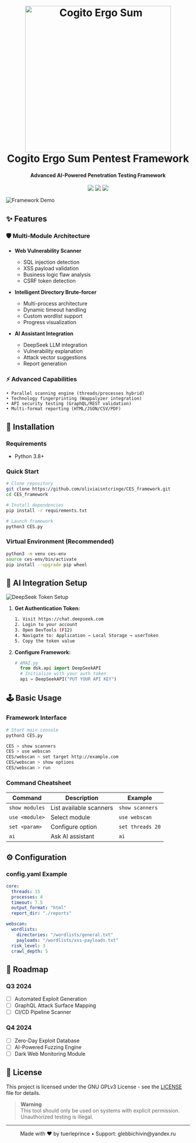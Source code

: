 <h1 align="center">
  <br>
  <img src="https://i.ibb.co/0y4L6Jy/ces-logo.png" alt="Cogito Ergo Sum" width="400">
  <br>
  Cogito Ergo Sum Pentest Framework
  <br>
</h1>

<h4 align="center">Advanced AI-Powered Penetration Testing Framework</h4>
<p align="center">
  <img src="https://img.shields.io/badge/License-GPLv3-blue.svg">
  <img src="https://img.shields.io/badge/Python-3.8%2B-blue">
  <img src="https://img.shields.io/badge/Version-1.0.0-red">
</p>

![Framework Demo](https://github.com/oliviaisntcringe/CES_framework/raw/main/docs/demo.gif)

## ✨ Features

### 🛡️ Multi-Module Architecture
- **Web Vulnerability Scanner**
  - SQL injection detection
  - XSS payload validation
  - Business logic flaw analysis
  - CSRF token detection

- **Intelligent Directory Brute-forcer**
  - Multi-process architecture
  - Dynamic timeout handling
  - Custom wordlist support
  - Progress visualization

- **AI Assistant Integration**
  - DeepSeek LLM integration
  - Vulnerability explanation
  - Attack vector suggestions
  - Report generation

### ⚡ Advanced Capabilities
```plaintext
• Parallel scanning engine (threads/processes hybrid)
• Technology fingerprinting (Wappalyzer integration)
• API security testing (GraphQL/REST validation)
• Multi-format reporting (HTML/JSON/CSV/PDF)
```

## 🚀 Installation

### Requirements
- Python 3.8+

### Quick Start
```bash
# Clone repository
git clone https://github.com/oliviaisntcringe/CES_framework.git
cd CES_framework

# Install dependencies
pip install -r requirements.txt

# Launch framework
python3 CES.py
```

### Virtual Environment (Recommended)
```bash
python3 -m venv ces-env
source ces-env/bin/activate
pip install --upgrade pip wheel
```

## 🤖 AI Integration Setup

![DeepSeek Token Setup](https://github.com/user-attachments/assets/b4e11650-3d1b-4638-956a-c67889a9f37e)

1. **Get Authentication Token:**
   ```bash
   1. Visit https://chat.deepseek.com
   2. Login to your account
   3. Open DevTools (F12)
   4. Navigate to: Application → Local Storage → userToken
   5. Copy the token value
   ```

2. **Configure Framework:**
   ```python
   # AMAI.py
     from dsk.api import DeepSeekAPI
     # Initialize with your auth token
     api = DeepSeekAPI("PUT YOUR API KEY")
   ```

## 🕹️ Basic Usage

### Framework Interface
```bash
# Start main console
python3 CES.py

CES > show scanners
CES > use webscan
CES/webscan > set target http://example.com
CES/webscan > show options
CES/webscan > run
```

### Command Cheatsheet
| Command | Description | Example |
|---------|-------------|---------|
| `show modules` | List available scanners | `show scanners` |
| `use <module>` | Select module | `use webscan` |
| `set <param>` | Configure option | `set threads 20` |
| `ai` | Ask AI assistant | `ai` |

## ⚙️ Configuration

### config.yaml Example
```yaml
core:
  threads: 15
  processes: 4
  timeout: 7.5
  output_format: "html"
  report_dir: "./reports"

webscan:
  wordlists:
    directories: "/wordlists/general.txt"
    payloads: "/wordlists/xss-payloads.txt"
  risk_level: 3
  crawl_depth: 5
```

## 🌟 Roadmap

### Q3 2024
- [ ] Automated Exploit Generation
- [ ] GraphQL Attack Surface Mapping
- [ ] CI/CD Pipeline Scanner

### Q4 2024
- [ ] Zero-Day Exploit Database
- [ ] AI-Powered Fuzzing Engine
- [ ] Dark Web Monitoring Module

## 📜 License

This project is licensed under the GNU GPLv3 License - see the [LICENSE](LICENSE) file for details.

> **Warning**  
> This tool should only be used on systems with explicit permission. Unauthorized testing is illegal.

---

<p align="center">
  Made with ❤️ by tuerleprince • Support: glebbichivin@yandex.ru
</p>

